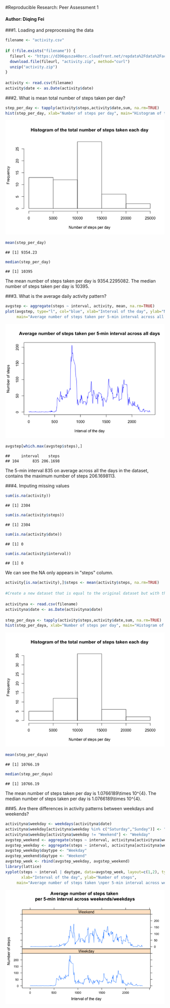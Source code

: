 #Reproducible Research: Peer Assessment 1
#### Author: Diqing Fei

###1. Loading and preprocessing the data

```r
filename <- "activity.csv"

if (!file.exists("filename")) {
  fileurl <- "https://d396qusza40orc.cloudfront.net/repdata%2Fdata%2Factivity.zip"
  download.file(fileurl, "activity.zip", method="curl")
  unzip("activity.zip")
}

activity <- read.csv(filename)
activity$date <- as.Date(activity$date)
```

###2. What is mean total number of steps taken per day?


```r
step_per_day <- tapply(activity$steps,activity$date,sum, na.rm=TRUE)
hist(step_per_day, xlab="Number of steps per day", main="Histogram of the total number of steps taken each day")
```

![](Project1_files/figure-html/unnamed-chunk-2-1.png)<!-- -->

```r
mean(step_per_day)
```

```
## [1] 9354.23
```

```r
median(step_per_day)
```

```
## [1] 10395
```

The mean number of steps taken per day is 9354.2295082.
The median number of steps taken per day is 10395.


###3. What is the average daily activity pattern?


```r
avgstep <- aggregate(steps ~ interval, activity, mean, na.rm=TRUE)
plot(avgstep, type="l", col="blue", xlab="Interval of the day", ylab="Number of steps", 
     main="Average number of steps taken per 5-min interval across all days")
```

![](Project1_files/figure-html/unnamed-chunk-3-1.png)<!-- -->

```r
avgstep[which.max(avgstep$steps),]
```

```
##     interval    steps
## 104      835 206.1698
```

The 5-min interval 835 on average across all the days in the dataset, contains the maximum number of steps 206.1698113.

###4. Imputing missing values


```r
sum(is.na(activity))
```

```
## [1] 2304
```

```r
sum(is.na(activity$steps))
```

```
## [1] 2304
```

```r
sum(is.na(activity$date))
```

```
## [1] 0
```

```r
sum(is.na(activity$interval))
```

```
## [1] 0
```

We can see the NA only appears in "steps" column.


```r
activity[is.na(activity),]$steps <- mean(activity$steps, na.rm=TRUE)

#Create a new dataset that is equal to the original dataset but with the missing data filled in.

activityna <- read.csv(filename)
activityna$date <- as.Date(activityna$date)

step_per_daya <- tapply(activity$steps,activity$date,sum, na.rm=TRUE)
hist(step_per_daya, xlab="Number of steps per day", main="Histogram of the total number of steps taken each day")
```

![](Project1_files/figure-html/unnamed-chunk-5-1.png)<!-- -->

```r
mean(step_per_daya)
```

```
## [1] 10766.19
```

```r
median(step_per_daya)
```

```
## [1] 10766.19
```

The mean number of steps taken per day is 1.0766189\times 10^{4}.
The median number of steps taken per day is 1.0766189\times 10^{4}.

###5. Are there differences in activity patterns between weekdays and weekends?

```r
activityna$weekday <- weekdays(activityna$date)
activityna$weekday[activityna$weekday %in% c("Saturday","Sunday")] <- "Weekend"
activityna$weekday[activityna$weekday != "Weekend"] <- "Weekday"
avgstep_weekend <- aggregate(steps ~ interval, activityna[activityna$weekday == "Weekend",], mean, na.rm=TRUE)
avgstep_weekday <- aggregate(steps ~ interval, activityna[activityna$weekday == "Weekday",], mean, na.rm=TRUE)
avgstep_weekday$daytype <- "Weekday"
avgstep_weekend$daytype <- "Weekend"
avgstep_week <- rbind(avgstep_weekday, avgstep_weekend)
library(lattice)
xyplot(steps ~ interval | daytype, data=avgstep_week, layout=c(1,2), type="l",
       xlab="Interval of the day", ylab="Number of steps", 
     main="Average number of steps taken \nper 5-min interval across weekends/weekdays")
```

![](Project1_files/figure-html/unnamed-chunk-6-1.png)<!-- -->
